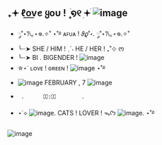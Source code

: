 ## ₊𖥔 ℓo͟v͟ꫀ ყoυ ! ۪ ׄ໑୧ ׅ𖥔ׄ  ![image](https://github.com/user-attachments/assets/0f769d9c-dcfc-4498-85ed-81b1522fa112)

-   ༘˚⋆𐙚｡⋆𖦹.✧˚               ⋆˚࿔ ᴀꜰᴜᴀ !  𝜗𝜚˚⋆.           ༘˚⋆𐙚｡⋆𖦹.✧˚
-    ╰┈➤ SHE / HIM ! ˎˊ˗ HE / HER ! ₊˚⊹ ᰔ
-  ╰┈➤  BI . BIGENDER ! ![image](https://github.com/user-attachments/assets/d0471206-05af-4bf7-a994-b6f2ac12feb2)
- ✮⋆˙ ʟᴏᴠᴇ ! ɢʀᴇᴇɴ ! ![image](https://github.com/user-attachments/assets/7b795526-8af8-434b-aead-c1825e6d913e) ⋆˚࿔
- ![image](https://github.com/user-attachments/assets/4fc19cff-cd45-42fe-88b3-ffed3c8e2d52) FEBRUARY , 7 ![image](https://github.com/user-attachments/assets/ad435ac5-0245-4537-9ba8-fb3355a32be0)
-      .      ⩇⩇:⩇⩇        .

-  ⋆˙⟡  ![image](https://github.com/user-attachments/assets/ee4e4d6a-a800-4f49-8e86-356a5b092b6f). CATS ! LOVER ! ᯓᡣ𐭩 ![image](https://github.com/user-attachments/assets/ca351a70-5882-45ad-8dfb-1a46f4b65fc5). ⋆˚࿔

![image](https://github.com/user-attachments/assets/20219113-954e-4476-8492-1ebf42b97575)
